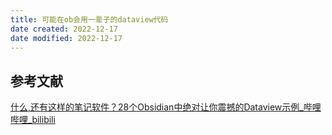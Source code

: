 ```yaml
---
title: 可能在ob会用一辈子的dataview代码
date created: 2022-12-17
date modified: 2022-12-17
---
```



## 参考文献

[什么,还有这样的笔记软件？28个Obsidian中绝对让你震撼的Dataview示例_哔哩哔哩_bilibili](https://www.bilibili.com/video/BV1kG411K7fq/?spm_id_from=333.337.search-card.all.click&vd_source=c16ee9cfb2023d2af8428dbfe604b72f)